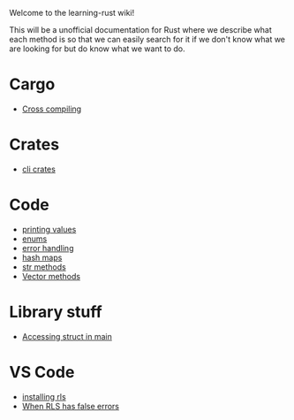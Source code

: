 Welcome to the learning-rust wiki!

This will be a unofficial documentation for Rust where we describe what each method is so that we can easily search for it if we don't know what we are looking for but do know what we want to do.

# Cargo

* [Cross compiling](cross_compiling)

# Crates

* [cli crates](cli_crates)

# Code

* [printing values](printing_values)
* [enums](enums)
* [error handling](error_handling)
* [hash maps](has_maps)
* [str methods](str_methods)
* [Vector methods](vector_methods)

# Library stuff

* [Accessing struct in main](accessing_struct_in_main)

# VS Code

* [installing rls](installing_rls)
* [When RLS has false errors](rls_restart)